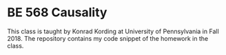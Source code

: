 # BE 568 Causality

This class is taught by Konrad Kording at University of Pennsylvania in Fall 2018. 
The repository contains my code snippet of the homework in the class.